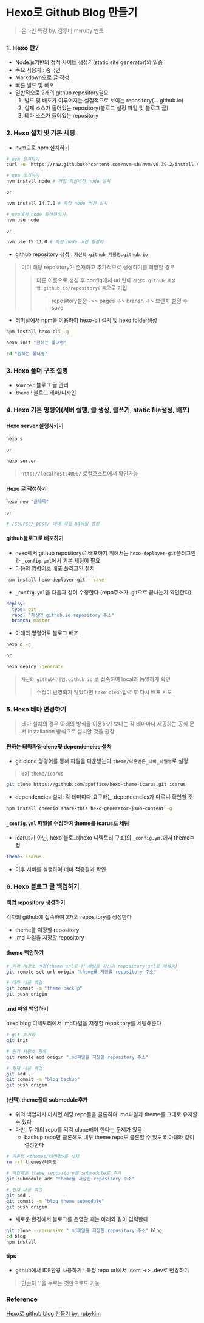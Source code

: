 # Hexo로 Github Blog 만들기
> 온라인 특강 by. 김루비 m-ruby 멘토

### 1. Hexo 란?
- Node.js기반의 정적 사이트 생성기(static site generator)의 일종
- 주요 사용자 : 중국인
- Markdown으로 글 작성
- 빠른 빌드 및 배포
- 일반적으로 2개의 github repository필요
	1. 빌드 및 배포가 이루어지는 실질적으로 보이는 repository(... github.io)
	1. 실제 소스가 들어있는 repository(블로그 설정 파일 및 블로그 글)
	1. 테마 소스가 들어있는 repository

### 2. Hexo 설치 및 기본 세팅
- nvm으로 npm 설치하기

```zsh
# nvm 설치하기
curl -o- https://raw.githubusercontent.com/nvm-sh/nvm/v0.39.2/install.sh | bash

# npm 설치하기
nvm install node # 가장 최신버전 node 설치

or

nvm install 14.7.0 # 특정 node 버전 설치

# nvm에서 node 활성화하기
nvm use node

or

nvm use 15.11.0 # 특정 node 버전 활성화
```

- github repository 생성 : `자신의 github 계정명.github.io`
> 이미 해당 repository가 존재하고 추가적으로 생성하기를 희망할 경우
>> 다른 이름으로 생성 후 config에서 url 란에 `자신의 github 계정명.github.io/repository이름`으로 기입
>>> repository설정 ->> pages ->> bransh ->> 브랜치 설정 후 save
- 터미널에서 npm을 이용하여 hexo-cil 설치 및 hexo folder생성

```zsh
npm install hexo-cli -g

hexo init "원하는 폴더명"

cd "원하는 폴더명"
```

### 3. Hexo 폴더 구조 설명
- `source`  : 블로그 글 관리
- `theme` : 블로그 테마/디자인

### 4. Hexo 기본 명령어(서버 실행, 글 생성, 글쓰기, static file생성, 배포)

#### Hexo server 실행시키기

```zsh
hexo s

or

hexo server
```
> `http://localhost:4000/` 로컬호스트에서 확인가능

#### Hexo 글 작성하기
```zsh
hexo new "글제목"

or

# /source/_post/ 내에 직접 md파일 생성
```

#### github블로그로 배포하기
- hexo에서 github repository로 배포하기 위해서는 `hexo-deployer-git`플러그인과 `_config.yml`에서 기본 세팅이 필요
- 다음의 명령어로 배포 플러그인 설치
```zsh
npm install hexo-deployer-git --save
```

- `_config.yml`을 다음과 같이 수정한다 (repo주소가 .git으로 끝나는지 확인한다)
```yml
deploy:
  type: git
  repo: "자신의 github.io repository 주소"
  branch: master
```

- 아래의 명령어로 블로그 배포
```zsh
hexo d -g

or

hexo deploy -generate
```
> `자신의 github닉네임.github.io` 로 접속하여 local과 동일하게 확인
>> 수정이 반영되지 않았다면 `hexo clean`입력 후 다시 배포 시도

### 5. Hexo 테마 변경하기

> 테마 설치의 경우 아래의 방식을 이용하기 보다는 각 테마마다 제공하는 공식 문서 installation 방식으로 설치할 것을 권장
#### ~~원하는 테마파일 clone및 dependencies 설치~~
- git clone 명령어를 통해 파일을 다운받는다 `theme/다운받은_테마_파일명`로 설정
> ex) `theme/icarus`
```zsh
git clone https://github.com/ppoffice/hexo-theme-icarus.git icarus
```
- dependencies 설치: 각 테마마다 요구하는 dependencies가 다르니 확인할 것
```zsh
npm install cheerio share-this hexo-generator-json-content -g
```

#### `_config.yml` 파일을 수정하여 theme를 icarus로 세팅
- icarus가 아닌, hexo 블로그(hexo 디렉토리 구조)의 `_config.yml`에서 theme수정
```yml
theme: icarus
```
- 이후 서버를 실행하여 테마 적용결과 확인

### 6. Hexo 블로그 글 백업하기

#### 백업 repository 생성하기
각자의 github에 접속하여 2개의 repository를 생성한다
- theme를 저장할 repository
- .md 파일을 저장할 repository

#### theme 백업하기
```zsh
# 원격 저장소 변경(theme url로 된 세팅을 자신의 repository url로 재세팅)
git remote set-url origin "theme를 저장할 repository 주소"

# 테마 내용 백업
git commit -m "theme backup"
git push origin
```

#### .md 파일 백업하기
hexo blog 디렉토리에서 .md파일을 저장할 repository를 세팅해준다
```zsh
# git 초기화
git init

# 원격 저장소 등록
git remote add origin ".md파일을 저장할 repository 주소"

# 현재 내용 백업
git add .
git commit -m "blog backup"
git push origin
```

#### (선택) theme폴더 submodule추가
- 위의 백업까지 마치면 해당 repo들을 클론하여 .md파일과 theme를 그대로 유지할 수 있다
- 다만, 두 개의 repo를 각각 clone해야 한다는 문제가 있음
	- backup repo만 클론해도 내부 theme repo도 클론할 수 있도록 아래와 같이 설정한다
```zsh
# 기존의 <themes/테마명>를 삭제
rm -rf themes/테마명

# 백업해둔 theme repository를 submodule로 추가
git submodule add "theme를 저장한 repository 주소"

# 현재 내용 백업
git add .
git commit -m "blog theme submodule"
git push origin
```

- 새로운 환경에서 블로그를 운영할 때는 아래와 같이 입력한다
```zsh
git clone --recursive ".md파일을 저장한 repository 주소" blog
cd blog
npm install
```

#### tips
- github에서 IDE환경 사용하기 : 특정 repo url에서 .com ->> .dev로 변경하기
> 단순히 '.'을 누르는 것만으로도 가능

### Reference
[Hexo로 github blog 만들기 by. rubykim](https://ruby-kim.github.io/2022/04/07/Hexo/Install/)
